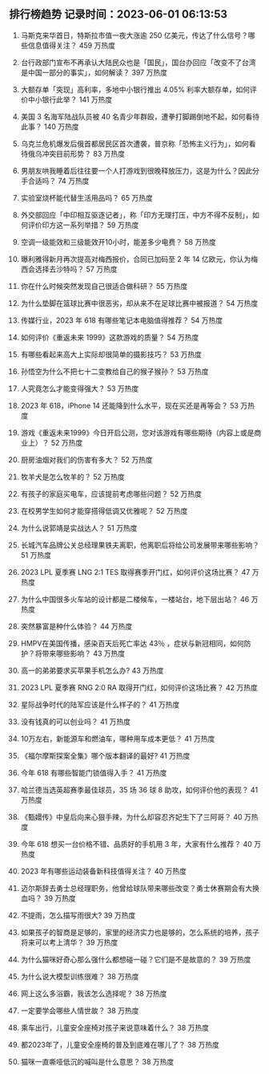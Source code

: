 
## 排行榜趋势 记录时间：2023-06-01 06:13:53
  
  1. 马斯克来华首日，特斯拉市值一夜大涨逾 250 亿美元，传达了什么信号？哪些信息值得关注？ 459 万热度
    
  2. 台行政部门宣布不再承认大陆民众也是「国民」，国台办回应「改变不了台湾是中国一部分的事实」，如何解读？ 397 万热度
    
  3. 大额存单「突现」高利率，多地中小银行推出 4.05% 利率大额存单，如何评价中小银行此举？ 141 万热度
    
  4. 美国 3 名海军陆战队员被 40 名青少年群殴，遭拳打脚踢倒地不起，如何看待此事？ 140 万热度
    
  5. 乌克兰危机爆发后俄首都居民区首次遭袭，普京称「恐怖主义行为」，如何看待俄乌冲突目前形势？ 83 万热度
    
  6. 男朋友哄我睡着后往往要一个人打游戏到很晚释放压力，这是为什么？因此分手合适吗？ 74 万热度
    
  7. 实验室烧杯能代替生活用品吗？ 65 万热度
    
  8. 外交部回应「中印相互驱逐记者」，称「印方无理打压，中方不得不反制」，如何评价印方这一系列举措？ 59 万热度
    
  9. 空调一级能效和三级能效开10小时，能差多少电费？ 58 万热度
    
  10. 曝利雅得新月再次提高对梅西报价，合同已加码至 2 年 14 亿欧元，你认为梅西会选择去沙特吗？ 57 万热度
    
  11. 你在什么时候突然发现自己很适合做科研？ 55 万热度
    
  12. 为什么垫脚在篮球比赛中很恶劣，却从来不在足球比赛中被报道？ 54 万热度
    
  13. 传媒行业，2023 年 618 有哪些笔记本电脑值得推荐？ 54 万热度
    
  14. 如何评价《重返未来 1999》这款游戏的质量？ 54 万热度
    
  15. 有哪些看起来高大上实际却很简单的摄影技巧？ 53 万热度
    
  16. 孙悟空为什么不把七十二变教给自己的猴子猴孙？ 53 万热度
    
  17. 人究竟怎么才能变得强大？ 53 万热度
    
  18. 2023 年 618，iPhone 14 还能降到什么水平，现在买还是再等会？ 53 万热度
    
  19. 游戏《重返未来1999》今日开启公测，您对该游戏有哪些期待（内容上或是商业上）？ 52 万热度
    
  20. 厨房油烟对我们的伤害有多大？ 52 万热度
    
  21. 牧羊犬是怎么牧羊的？ 52 万热度
    
  22. 有孩子的家庭买电车，应该提前考虑哪些问题？ 52 万热度
    
  23. 在校男学生如何才能穿搭得低调又优雅呢？ 52 万热度
    
  24. 为什么说郭靖是实战达人？ 51 万热度
    
  25. 长城汽车品牌公关总经理果铁夫离职，他离职后将给公司发展带来哪些影响？ 51 万热度
    
  26. 2023 LPL 夏季赛 LNG 2:1 TES 取得赛季开门红，如何评价这场比赛？ 47 万热度
    
  27. 为什么中国很多火车站的设计都是二楼候车，一楼站台，地下层出站？ 46 万热度
    
  28. 突然暴富是种什么体验？ 44 万热度
    
  29. HMPV在美国传播，感染百天后死亡率达 43％ ，症状与新冠相同，如何防护？将带来哪些影响？ 43 万热度
    
  30. 高一的弟弟要求买苹果手机怎么办? 43 万热度
    
  31. 2023 LPL 夏季赛 RNG 2:0 RA 取得开门红，如何评价这场比赛？ 42 万热度
    
  32. 星际战争时代的陆军应该是什么样子的？ 41 万热度
    
  33. 没有钱真的可以创业吗？ 41 万热度
    
  34. 10万左右，新能源车和燃油车，哪种用车成本更低？ 41 万热度
    
  35. 《福尔摩斯探案全集》哪个版本翻译的最好? 41 万热度
    
  36. 今年 618 有哪些智能门锁值得入手？ 41 万热度
    
  37. 哈兰德当选英超赛季最佳球员，35 场 36 球 8 助攻，如何评价他的表现？ 41 万热度
    
  38. 《甄嬛传》中皇后向来心狠手辣，为什么却容忍齐妃生下了三阿哥？ 40 万热度
    
  39. 今年 618 想买一台价格不错、品质好的手机用 3 年，大家有什么推荐？ 40 万热度
    
  40. 2023 年有哪些运动装备新科技值得关注？ 40 万热度
    
  41. 迈尔斯辞去勇士总经理职务，他曾给球队带来哪些改变？勇士休赛期会有大换血吗？ 39 万热度
    
  42. 不提雨，怎么描写雨很大? 39 万热度
    
  43. 如果孩子的智商是足够的，家里的经济实力也是够的，怎么系统的培养，孩子将来可以考上清华？ 39 万热度
    
  44. 为什么猫咪好奇心那么强什么都想碰一碰？它们是不是故意的？ 39 万热度
    
  45. 为什么说大模型训练很难？ 38 万热度
    
  46. 网上这么多浴霸，我该怎么选择呢？ 38 万热度
    
  47. 一定要学会哪些人情世故？ 38 万热度
    
  48. 乘车出行，儿童安全座椅对孩子来说意味着什么？ 38 万热度
    
  49. 都2023年了，儿童安全座椅的普及到底难在哪儿了？ 38 万热度
    
  50. 猫咪一直嘶哑低沉的喊叫是什么意思？ 38 万热度
    